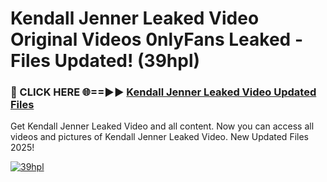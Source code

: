 # Kendall Jenner Leaked Video Original Videos 0nlyFans Leaked - Files Updated! (39hpl)

<h3>🔴 CLICK HERE 🌐==►► <a href="https://tinyurl.com/ehrbuxhb" rel="nofollow">Kendall Jenner Leaked Video Updated Files</a></h3>

Get Kendall Jenner Leaked Video and all content. Now you can access all videos and pictures of Kendall Jenner Leaked Video. New Updated Files 2025!

[![39hpl](https://i.imgur.com/lVYEuWS.gif)](https://tinyurl.com/ehrbuxhb)
